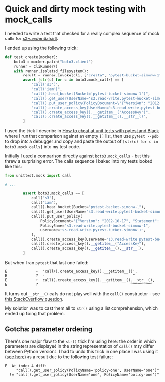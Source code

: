 # Quick and dirty mock testing with mock_calls

I needed to write a test that checked for a really complex sequence of mock calls for [s3-credentials#3](https://github.com/simonw/s3-credentials/issues/3).

I ended up using the following trick:

```python
def test_create(mocker):
    boto3 = mocker.patch("boto3.client")
    runner = CliRunner()
    with runner.isolated_filesystem():
        result = runner.invoke(cli, ["create", "pytest-bucket-simonw-1", "-c"])
        assert [str(c) for c in boto3.mock_calls] == [
            "call('s3')",
            "call('iam')",
            "call().head_bucket(Bucket='pytest-bucket-simonw-1')",
            "call().get_user(UserName='s3.read-write.pytest-bucket-simonw-1')",
            'call().put_user_policy(PolicyDocument=\'{"Version": "2012-10-17", "Statement": [{"Sid": "ListObjectsInBucket", "Effect": "Allow", "Action": ["s3:ListBucket"], "Resource": ["arn:aws:s3:::pytest-bucket-simonw-1"]}, {"Sid": "AllObjectActions", "Effect": "Allow", "Action": "s3:*Object", "Resource": ["arn:aws:s3:::pytest-bucket-simonw-1/*"]}]}\', PolicyName=\'s3.read-write.pytest-bucket-simonw-1\', UserName=\'s3.read-write.pytest-bucket-simonw-1\')',
            "call().create_access_key(UserName='s3.read-write.pytest-bucket-simonw-1')",
            "call().create_access_key().__getitem__('AccessKey')",
            "call().create_access_key().__getitem__().__str__()",
        ]
```
I used the trick I describe in [How to cheat at unit tests with pytest and Black](https://simonwillison.net/2020/Feb/11/cheating-at-unit-tests-pytest-black/) where I run that comparison against an empty `[]` list, then use `pytest --pdb` to drop into a debugger and copy and paste the output of `[str(c) for c in boto3.mock_calls]` into my test code.

Initially I used a comparison directly against `boto3.mock_calls` - but this threw a surprising error. The calls sequence I baked into my tests looked like this:

```python
from unittest.mock import call

# ...

        assert boto3.mock_calls == [
            call("s3"),
            call("iam"),
            call().head_bucket(Bucket="pytest-bucket-simonw-1"),
            call().get_user(UserName="s3.read-write.pytest-bucket-simonw-1"),
            call().put_user_policy(
                PolicyDocument='{"Version": "2012-10-17", "Statement": [{"Sid": "ListObjectsInBucket", "Effect": "Allow", "Action": ["s3:ListBucket"], "Resource": ["arn:aws:s3:::pytest-bucket-simonw-1"]}, {"Sid": "AllObjectActions", "Effect": "Allow", "Action": "s3:*Object", "Resource": ["arn:aws:s3:::pytest-bucket-simonw-1/*"]}]}',
                PolicyName="s3.read-write.pytest-bucket-simonw-1",
                UserName="s3.read-write.pytest-bucket-simonw-1",
            ),
            call().create_access_key(UserName="s3.read-write.pytest-bucket-simonw-1"),
            call().create_access_key().__getitem__("AccessKey"),
            call().create_access_key().__getitem__().__str__(),
        ]
```
But when I ran `pytest` that last one failed:
```
E             -  'call().create_access_key().__getitem__()',
E             ?  -                                        ^
E             +  call().create_access_key().__getitem__().__str__(),
E             ?                                          ^^^^^^^^^^
```
It turns out `__str__()` calls do not play well with the `call()` constructor - see [this StackOverflow question](https://stackoverflow.com/questions/61926147/how-to-represent-unittest-mock-call-str).

My solution was to cast them all to `str()` using a list comprehension, which ended up fixing that problem.

## Gotcha: parameter ordering

There's one major flaw to the `str()` trick I'm using here: the order in which parameters are displayed in the string representation of `call()` may differ between Python versions. I had to undo this trick in one place I was using it ([see here](https://github.com/simonw/s3-credentials/issues/8)) as a result due to the following test failure:

```
E  At index 4 diff:
     "call().get_user_policy(PolicyName='policy-one', UserName='one')"
  != "call().get_user_policy(UserName='one', PolicyName='policy-one')"
```

